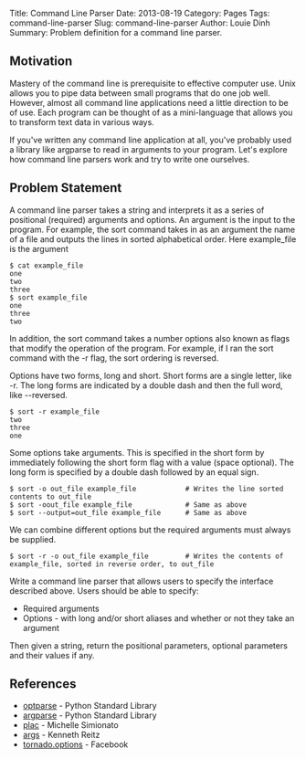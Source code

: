 Title: Command Line Parser
Date: 2013-08-19
Category: Pages
Tags: command-line-parser
Slug: command-line-parser
Author: Louie Dinh
Summary: Problem definition for a command line parser.

Motivation
----------

Mastery of the command line is prerequisite to effective computer use. Unix allows you to pipe data between
small programs that do one job well. However, almost all command line applications need a little direction
to be of use. Each program can be thought of as a mini-language that allows you to transform text data
in various ways.

If you've written any command line application at all, you've probably used a library like argparse to
read in arguments to your program. Let's explore how command line parsers work and try to write one ourselves.

Problem Statement
-----------------

A command line parser takes a string and interprets it as a series of positional (required) arguments and options. An argument is
the input to the program. For example, the sort command takes in as an argument the name of a file and 
outputs the lines in sorted alphabetical order. Here example_file is the argument

    $ cat example_file
    one
    two
    three
    $ sort example_file
    one
    three
    two

In addition, the sort command takes a number options also known as flags that modify the operation
of the program. For example, if I ran the sort command with the -r flag, the sort ordering is reversed.

Options have two forms, long and short. Short forms are a single letter, like -r. The long forms
are indicated by a double dash and then the full word, like --reversed.

    $ sort -r example_file
    two
    three
    one

Some options take arguments. This is specified in the short form by immediately following
the short form flag with a value (space optional). The long form is specified by a double dash
followed by an equal sign.

    $ sort -o out_file example_file            # Writes the line sorted contents to out_file
    $ sort -oout_file example_file             # Same as above
    $ sort --output=out_file example_file      # Same as above

We can combine different options but the required arguments must always be supplied.

    $ sort -r -o out_file example_file         # Writes the contents of example_file, sorted in reverse order, to out_file

Write a command line parser that allows users to specify the interface described above. 
Users should be able to specify:

* Required arguments
* Options - with long and/or short aliases and whether or not they take an argument

Then given a string, return the positional parameters, optional parameters and their values if any.

References
-------------------------

* [optparse](http://docs.python.org/2/library/optparse.html) - Python Standard Library
* [argparse](http://docs.python.org/2.7/library/argparse.html) - Python Standard Library
* [plac](http://plac.googlecode.com/hg/doc/plac.html) - Michelle Simionato
* [args](https://github.com/kennethreitz/args) - Kenneth Reitz
* [tornado.options](http://www.tornadoweb.org/en/stable/) - Facebook

